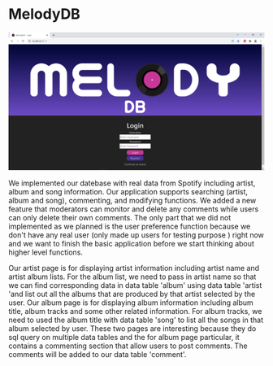 # MelodyDB

<img src = "melody.png" width = 700 > 



We implemented our datebase with real data from Spotify including artist, album and song information. Our application supports searching (artist, album and song), commenting, and modifying functions. We added a new feature that moderators can monitor and delete any comments while users can only delete their own comments. The only part that we did not implemented as we planned is the user preference function because we don't have any real user (only made up users for testing purpose ) right now and we want to finish the basic application before we start thinking about higher level functions. 

Our artist page is for displaying artist information including artist name and artist album lists. For the album list, we need to pass in artist name so that we can find corresponding data in data table 'album' using data table 'artist 'and list out all the albums that are produced by that artist selected by the user. Our album page is for displaying album information including album title, album tracks and some other related information. For album tracks, we need to used the album title with data table 'song' to list all the songs in that album selected by user. These two pages are interesting because they do sql query on multiple data tables and the for album page particular, it contains a commenting section that allow users to post comments. The comments will be added to our data table 'comment'.
